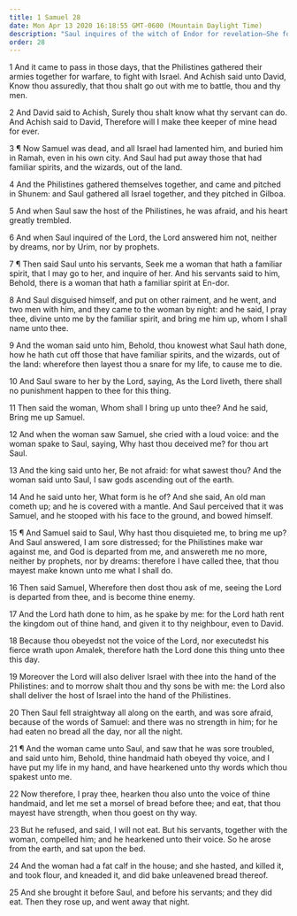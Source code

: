 ```yaml
---
title: 1 Samuel 28
date: Mon Apr 13 2020 16:18:55 GMT-0600 (Mountain Daylight Time)
description: "Saul inquires of the witch of Endor for revelation—She foretells his death, the death of his sons, and the defeat of Israel by the Philistines."
order: 28
---
```


1 And it came to pass in those days, that the Philistines gathered their armies together for warfare, to fight with Israel. And Achish said unto David, Know thou assuredly, that thou shalt go out with me to battle, thou and thy men.

2 And David said to Achish, Surely thou shalt know what thy servant can do. And Achish said to David, Therefore will I make thee keeper of mine head for ever.

3 ¶ Now Samuel was dead, and all Israel had lamented him, and buried him in Ramah, even in his own city. And Saul had put away those that had familiar spirits, and the wizards, out of the land.

4 And the Philistines gathered themselves together, and came and pitched in Shunem: and Saul gathered all Israel together, and they pitched in Gilboa.

5 And when Saul saw the host of the Philistines, he was afraid, and his heart greatly trembled.

6 And when Saul inquired of the Lord, the Lord answered him not, neither by dreams, nor by Urim, nor by prophets.

7 ¶ Then said Saul unto his servants, Seek me a woman that hath a familiar spirit, that I may go to her, and inquire of her. And his servants said to him, Behold, there is a woman that hath a familiar spirit at En-dor.

8 And Saul disguised himself, and put on other raiment, and he went, and two men with him, and they came to the woman by night: and he said, I pray thee, divine unto me by the familiar spirit, and bring me him up, whom I shall name unto thee.

9 And the woman said unto him, Behold, thou knowest what Saul hath done, how he hath cut off those that have familiar spirits, and the wizards, out of the land: wherefore then layest thou a snare for my life, to cause me to die.

10 And Saul sware to her by the Lord, saying, As the Lord liveth, there shall no punishment happen to thee for this thing.

11 Then said the woman, Whom shall I bring up unto thee? And he said, Bring me up Samuel.

12 And when the woman saw Samuel, she cried with a loud voice: and the woman spake to Saul, saying, Why hast thou deceived me? for thou art Saul.

13 And the king said unto her, Be not afraid: for what sawest thou? And the woman said unto Saul, I saw gods ascending out of the earth.

14 And he said unto her, What form is he of? And she said, An old man cometh up; and he is covered with a mantle. And Saul perceived that it was Samuel, and he stooped with his face to the ground, and bowed himself.

15 ¶ And Samuel said to Saul, Why hast thou disquieted me, to bring me up? And Saul answered, I am sore distressed; for the Philistines make war against me, and God is departed from me, and answereth me no more, neither by prophets, nor by dreams: therefore I have called thee, that thou mayest make known unto me what I shall do.

16 Then said Samuel, Wherefore then dost thou ask of me, seeing the Lord is departed from thee, and is become thine enemy.

17 And the Lord hath done to him, as he spake by me: for the Lord hath rent the kingdom out of thine hand, and given it to thy neighbour, even to David.

18 Because thou obeyedst not the voice of the Lord, nor executedst his fierce wrath upon Amalek, therefore hath the Lord done this thing unto thee this day.

19 Moreover the Lord will also deliver Israel with thee into the hand of the Philistines: and to morrow shalt thou and thy sons be with me: the Lord also shall deliver the host of Israel into the hand of the Philistines.

20 Then Saul fell straightway all along on the earth, and was sore afraid, because of the words of Samuel: and there was no strength in him; for he had eaten no bread all the day, nor all the night.

21 ¶ And the woman came unto Saul, and saw that he was sore troubled, and said unto him, Behold, thine handmaid hath obeyed thy voice, and I have put my life in my hand, and have hearkened unto thy words which thou spakest unto me.

22 Now therefore, I pray thee, hearken thou also unto the voice of thine handmaid, and let me set a morsel of bread before thee; and eat, that thou mayest have strength, when thou goest on thy way.

23 But he refused, and said, I will not eat. But his servants, together with the woman, compelled him; and he hearkened unto their voice. So he arose from the earth, and sat upon the bed.

24 And the woman had a fat calf in the house; and she hasted, and killed it, and took flour, and kneaded it, and did bake unleavened bread thereof.

25 And she brought it before Saul, and before his servants; and they did eat. Then they rose up, and went away that night.
